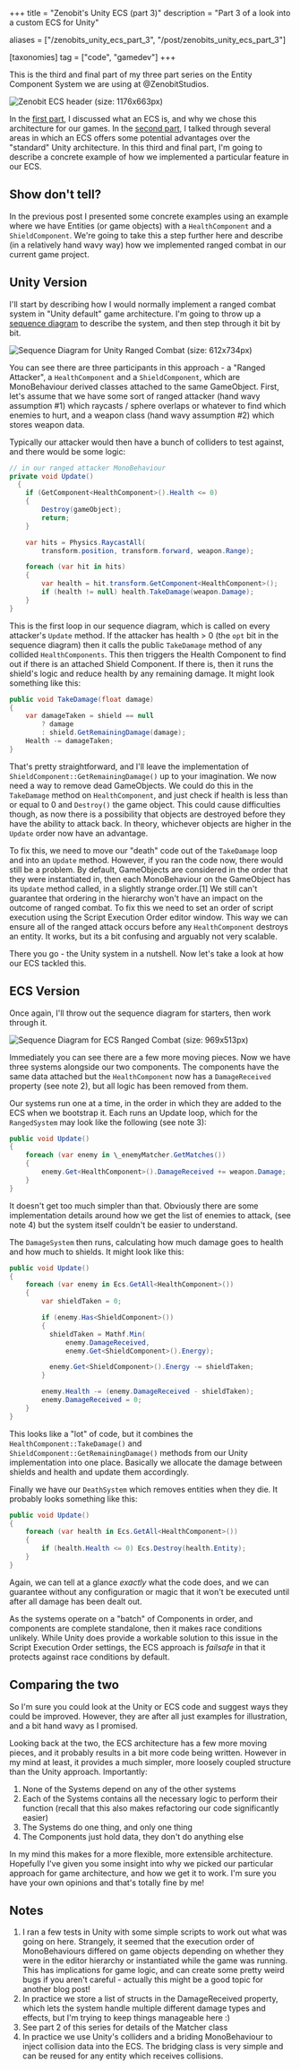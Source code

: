 +++
title = "Zenobit's Unity ECS (part 3)"
description = "Part 3 of a look into a custom ECS for Unity"

aliases = ["/zenobits_unity_ecs_part_3", "/post/zenobits_unity_ecs_part_3"]

[taxonomies]
tag = ["code", "gamedev"]
+++

This is the third and final part of my three part series on the Entity Component
System we are using at @ZenobitStudios.

![Zenobit ECS header (size: 1176x663px)](ecs-background-2.png)

In the [first part](/zenobits-unity-ecs-part-1), I discussed what an ECS is, and
why we chose this architecture for our games. In the [second
part](/zenobits-unity-ecs-part-2), I talked through several areas in which an
ECS offers some potential advantages over the "standard" Unity architecture. In
this third and final part, I'm going to describe a concrete example of how we
implemented a particular feature in our ECS.

## Show don't tell?

In the previous post I presented some concrete examples using an example where
we have Entities (or game objects) with a `HealthComponent` and a
`ShieldComponent`. We're going to take this a step further here and describe (in
a relatively hand wavy way) how we implemented ranged combat in our current game
project.

## Unity Version

I'll start by describing how I would normally implement a ranged combat system
in "Unity default" game architecture. I'm going to throw up a [sequence
diagram](https://en.wikipedia.org/wiki/Sequence_diagram) to describe the system,
and then step through it bit by bit.

![Sequence Diagram for Unity Ranged Combat (size: 612x734px)](unity_example-3.png)

You can see there are three participants in this approach - a "Ranged Attacker",
a `HealthComponent` and a `ShieldComponent`, which are MonoBehaviour derived
classes attached to the same GameObject. First, let's assume that we have some
sort of ranged attacker (hand wavy assumption #1) which raycasts / sphere
overlaps or whatever to find which enemies to hurt, and a weapon class (hand
wavy assumption #2) which stores weapon data.

Typically our attacker would then have a bunch of colliders to test against, and
there would be some logic:

```cs
// in our ranged attacker MonoBehaviour
private void Update()
  {
    if (GetComponent<HealthComponent>().Health <= 0)
    {
        Destroy(gameObject);
        return;
    }

    var hits = Physics.RaycastAll(
        transform.position, transform.forward, weapon.Range);

    foreach (var hit in hits)
    {
        var health = hit.transform.GetComponent<HealthComponent>();
        if (health != null) health.TakeDamage(weapon.Damage);
    }
}
```

This is the first loop in our sequence diagram, which is called on every
attacker's `Update` method. If the attacker has health > 0 (the `opt` bit in the
sequence diagram) then it calls the public `TakeDamage` method of any collided
`HealthComponents`. This then triggers the Health Component to find out if there
is an attached Shield Component. If there is, then it runs the shield's logic
and reduce health by any remaining damage. It might look something like this:

```cs
public void TakeDamage(float damage)
{
    var damageTaken = shield == null
        ? damage
        : shield.GetRemainingDamage(damage);
    Health -= damageTaken;
}
```

That's pretty straightforward, and I'll leave the implementation of
`ShieldComponent::GetRemainingDamage()` up to your imagination. We now need a
way to remove dead GameObjects. We could do this in the `TakeDamage` method on
`HealthComponent`, and just check if health is less than or equal to 0 and
`Destroy()` the game object. This could cause difficulties though, as now there
is a possibility that objects are destroyed before they have the ability to
attack back. In theory, whichever objects are higher in the `Update` order now
have an advantage.

To fix this, we need to move our "death" code out of the `TakeDamage` loop and
into an `Update` method. However, if you ran the code now, there would still be
a problem. By default, GameObjects are considered in the order that they were
instantiated in, then each MonoBehaviour on the GameObject has its `Update`
method called, in a slightly strange order.[1] We still can't guarantee that
ordering in the hierarchy won't have an impact on the outcome of ranged combat.
To fix this we need to set an order of script execution using the Script
Execution Order editor window. This way we can ensure all of the ranged attack
occurs before any `HealthComponent` destroys an entity. It works, but its a bit
confusing and arguably not very scalable.

There you go - the Unity system in a nutshell. Now let's take a look at how our
ECS tackled this.

## ECS Version

Once again, I'll throw out the sequence diagram for starters, then work through
it.

![Sequence Diagram for ECS Ranged Combat (size: 969x513px)](ecs_example-6.png)

Immediately you can see there are a few more moving pieces. Now we have three
systems alongside our two components. The components have the same data attached
but the `HealthComponent` now has a `DamageReceived` property (see note 2), but
all logic has been removed from them.

Our systems run one at a time, in the order in which they are added to the ECS
when we bootstrap it. Each runs an Update loop, which for the `RangedSystem` may
look like the following (see note 3):

```cs
public void Update()
{
    foreach (var enemy in \_enemyMatcher.GetMatches())
    {
        enemy.Get<HealthComponent>().DamageReceived += weapon.Damage;
    }
}
```

It doesn't get too much simpler than that. Obviously there are some
implementation details around how we get the list of enemies to attack, (see
note 4) but the system itself couldn't be easier to understand.

The `DamageSystem` then runs, calculating how much damage goes to health and how
much to shields. It might look like this:

```cs
public void Update()
{
    foreach (var enemy in Ecs.GetAll<HealthComponent>())
    {
        var shieldTaken = 0;

        if (enemy.Has<ShieldComponent>())
        {
          shieldTaken = Mathf.Min(
              enemy.DamageReceived,
              enemy.Get<ShieldComponent>().Energy);

          enemy.Get<ShieldComponent>().Energy -= shieldTaken;
        }

        enemy.Health -= (enemy.DamageReceived - shieldTaken);
        enemy.DamageReceived = 0;
    }
}
```

This looks like a "lot" of code, but it combines the
`HealthComponent::TakeDamage()` and `ShieldComponent::GetRemainingDamage()`
methods from our Unity implementation into one place. Basically we allocate the
damage between shields and health and update them accordingly.

Finally we have our `DeathSystem` which removes entities when they die. It
probably looks something like this:

```cs
public void Update()
{
    foreach (var health in Ecs.GetAll<HealthComponent>())
    {
        if (health.Health <= 0) Ecs.Destroy(health.Entity);
    }
}
```

Again, we can tell at a glance _exactly_ what the code does, and we can
guarantee without any configuration or magic that it won't be executed until
after all damage has been dealt out.

As the systems operate on a "batch" of Components in order, and components are
complete standalone, then it makes race conditions unlikely. While Unity does
provide a workable solution to this issue in the Script Execution Order
settings, the ECS approach is _failsafe_ in that it protects against race
conditions by default.

## Comparing the two

So I'm sure you could look at the Unity or ECS code and suggest ways they could
be improved. However, they are after all just examples for illustration, and a
bit hand wavy as I promised.

Looking back at the two, the ECS architecture has a few more moving pieces, and
it probably results in a bit more code being written. However in my mind at
least, it provides a much simpler, more loosely coupled structure than the Unity
approach. Importantly:

1. None of the Systems depend on any of the other systems
2. Each of the Systems contains all the necessary logic to perform their
   function (recall that this also makes refactoring our code significantly
   easier)
3. The Systems do one thing, and only one thing
4. The Components just hold data, they don't do anything else

In my mind this makes for a more flexible, more extensible architecture.
Hopefully I've given you some insight into why we picked our particular approach
for game architecture, and how we get it to work. I'm sure you have your own
opinions and that's totally fine by me!

## Notes

1. I ran a few tests in Unity with some simple scripts to work out what was
   going on here. Strangely, it seemed that the execution order of
   MonoBehaviours differed on game objects depending on whether they were in the
   editor hierarchy or instantiated while the game was running. This has
   implications for game logic, and can create some pretty weird bugs if you
   aren't careful - actually this might be a good topic for another blog post!
2. In practice we store a list of structs in the DamageReceived property, which
   lets the system handle multiple different damage types and effects, but I'm
   trying to keep things manageable here :)
3. See part 2 of this series for details of the Matcher class
4. In practice we use Unity's colliders and a briding MonoBehaviour to inject
   collision data into the ECS. The bridging class is very simple and can be
   reused for any entity which receives collisions.
